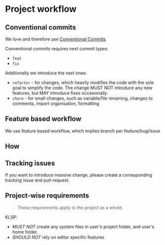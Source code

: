 
# Project workflow

## Conventional commits

We love and therefore use [Conventional Commits](https://www.conventionalcommits.org/en/v1.0.0/).

Conventional commits requires next commit types:
- `feat`
- `fix`


Additionally we introduce the next ones:
- `refactor` - for changes, which heavily modifies the code with the sole goal to simplify the code. The change MUST NOT introduce any new features, but MAY introduce fixes occasionally.
- `chore` - for small changes, such as variable/file renaming, changes to comments, import organisation, formatting

## Feature based workflow

We use feature based workflow, which implies branch per feature/bug/issue

## How

## Tracking issues

If you want to introduce massive change, please create a corresponding tracking issue and pull-request.

## Project-wise requirements

> These requirements apply to the project as a whole.

KLSP:
- *MUST NOT* create any system files in user's project folder, and user's home folder.
- *SHOULD NOT* rely on editor specific features

